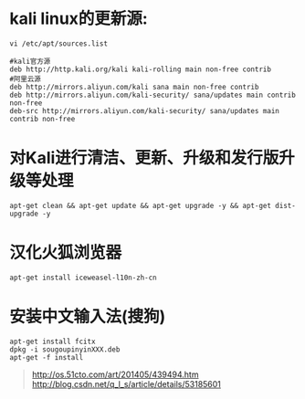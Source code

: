 # kali linux的更新源:
```
vi /etc/apt/sources.list
```

```
#kali官方源
deb http://http.kali.org/kali kali-rolling main non-free contrib
#阿里云源
deb http://mirrors.aliyun.com/kali sana main non-free contrib
deb http://mirrors.aliyun.com/kali-security/ sana/updates main contrib non-free
deb-src http://mirrors.aliyun.com/kali-security/ sana/updates main contrib non-free
```

# 对Kali进行清洁、更新、升级和发行版升级等处理
```
apt-get clean && apt-get update && apt-get upgrade -y && apt-get dist-upgrade -y 
```

# 汉化火狐浏览器
```
apt-get install iceweasel-l10n-zh-cn
```

# 安装中文输入法(搜狗)
```
apt-get install fcitx
dpkg -i sougoupinyinXXX.deb
apt-get -f install
```


> http://os.51cto.com/art/201405/439494.htm
> http://blog.csdn.net/q_l_s/article/details/53185601
